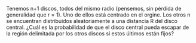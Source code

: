 Tenemos n+1 discos, todos del mismo radio (pensemos, sin pérdida de generalidad que r = 1). Uno de ellos está centrado en el orgine. Los otros n se encuentran distribuidos aleatoriamente a una distancia R del disco central. ¿Cuál es la probabilidad de que el disco central pueda escapar de la región delimitada por los otros discos si estos últimos están fijos? 
